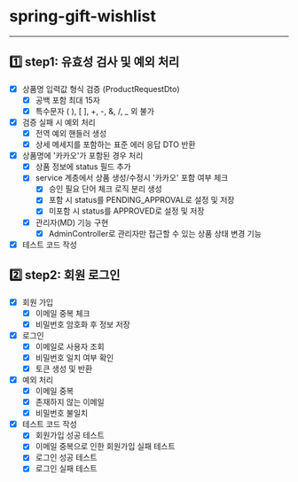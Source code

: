 # **spring-gift-wishlist**

***

## 1️⃣ step1: 유효성 검사 및 예외 처리

- [x] 상품명 입력값 형식 검증 (ProductRequestDto)
    - [x] 공백 포함 최대 15자
    - [x] 특수문자 ( ), [ ], +, -, &, /, _ 외 불가
- [x] 검증 실패 시 예외 처리
    - [x] 전역 예외 핸들러 생성
    - [x] 상세 메세지를 포함하는 표준 에러 응답 DTO 반환
- [x] 상품명에 '카카오'가 포함된 경우 처리
    - [x] 상품 정보에 status 필드 추가
    - [x] service 계층에서 상품 생성/수정시 '카카오' 포함 여부 체크
        - [x] 승인 필요 단어 체크 로직 분리 생성
        - [x] 포함 시 status를 PENDING_APPROVAL로 설정 및 저장
        - [x] 미포함 시 status를 APPROVED로 설정 및 저장
    - [x] 관리자(MD) 기능 구현
        - [x] AdminController로 관리자만 접근할 수 있는 상품 상태 변경 기능
- [x] 테스트 코드 작성

## 2️⃣ step2: 회원 로그인

- [x] 회원 가입
    - [x] 이메일 중복 체크
    - [x] 비밀번호 암호화 후 정보 저장
- [x] 로그인
    - [x] 이메일로 사용자 조회
    - [x] 비밀번호 일치 여부 확인
    - [x] 토큰 생성 및 반환
- [x] 예외 처리
    - [x] 이메일 중복
    - [x] 존재하지 않는 이메일
    - [x] 비밀번호 불일치
- [x] 테스트 코드 작성
    - [x] 회원가입 성공 테스트
    - [x] 이메일 중복으로 인한 회원가입 실패 테스트
    - [x] 로그인 성공 테스트
    - [x] 로그인 실패 테스트